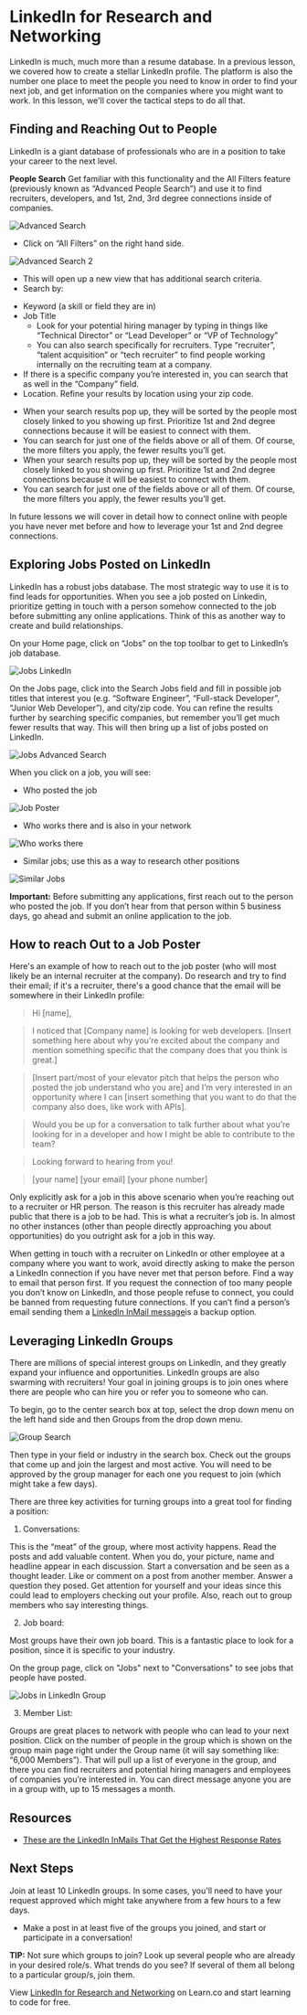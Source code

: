 # LinkedIn for Research and Networking 

LinkedIn is much, much more than a resume database. In a previous lesson, we covered how to create a stellar LinkedIn profile. The platform is also the number one place to meet the people you need to know in order to find your next job, and get information on the companies where you might want to work. In this lesson, we'll cover the tactical steps to do all that.

## Finding and Reaching Out to People

LinkedIn is a giant database of professionals who are in a position to take your career to the next level. 

**People Search** Get familiar with this functionality and the All Filters feature (previously known as “Advanced People Search”) and use it to find recruiters, developers, and 1st, 2nd, 3rd degree connections inside of companies.
 
![Advanced Search](https://user-images.githubusercontent.com/19150952/48095903-e0ca9a00-e1e3-11e8-851c-b9810fcdcfea.png)

- Click on “All Filters” on the right hand side.

![Advanced Search 2](https://user-images.githubusercontent.com/19150952/48096250-b6c5a780-e1e4-11e8-9c0a-ecaaf4afbdd6.png)

- This will open up a new view that has additional search criteria.
- Search by:
 * Keyword (a skill or field they are in)
 * Job Title
    - Look for your potential hiring manager by typing in things like “Technical Director” or “Lead Developer” or “VP of Technology”
    - You can also search specifically for recruiters. Type “recruiter”, “talent acquisition” or “tech recruiter” to find people working internally on the recruiting team at a company.
 * If there is a specific company you’re interested in, you can search that as well in the “Company” field.
 * Location. Refine your results by location using your zip code.
- When your search results pop up, they will be sorted by the people most closely linked to you showing up first. Prioritize 1st and 2nd degree connections because it will be easiest to connect with them.
- You can search for just one of the fields above or all of them. Of course, the more filters you apply, the fewer results you’ll get.
- When your search results pop up, they will be sorted by the people most closely linked to you showing up first. Prioritize 1st and 2nd degree connections because it will be easiest to connect with them. 
- You can search for just one of the fields above or all of them. Of course, the more filters you apply, the fewer results you’ll get.

In future lessons we will cover in detail how to connect online with people you have never met before and how to leverage your 1st and 2nd degree connections.

## Exploring Jobs Posted on LinkedIn 

LinkedIn has a robust jobs database. The most strategic way to use it is to find leads for opportunities. When you see a job posted on Linkedin, prioritize getting in touch with a person somehow connected to the job before submitting any online applications. Think of this as another way to create and build relationships.

On your Home page, click on “Jobs” on the top toolbar to get to LinkedIn’s job database.

![Jobs LinkedIn](https://user-images.githubusercontent.com/19150952/48096449-28055a80-e1e5-11e8-8d83-724fed833a10.png)

On the Jobs page, click into the Search Jobs field and fill in possible job titles that interest you (e.g. “Software Engineer”, “Full-stack Developer”, “Junior Web Developer”), and city/zip code. You can refine the results further by searching specific companies, but remember you’ll get much fewer results that way. This will then bring up a list of jobs posted on LinkedIn. 

![Jobs Advanced Search](https://user-images.githubusercontent.com/19150952/48096501-4ec39100-e1e5-11e8-9535-0bba3c19a5ce.png)

When you click on a job, you will see:

- Who posted the job

![Job Poster](https://user-images.githubusercontent.com/19150952/48096595-934f2c80-e1e5-11e8-9f24-2c37b77bdcda.png)

- Who works there and is also in your network 

![Who works there](https://user-images.githubusercontent.com/19150952/48096613-a06c1b80-e1e5-11e8-9760-e066dfbf18ec.png)

- Similar jobs; use this as a way to research other positions

![Similar Jobs](https://user-images.githubusercontent.com/19150952/48096627-a9f58380-e1e5-11e8-8b60-402132345ef4.png)

**Important:** Before submitting any applications, first reach out to the person who posted the job. If you don’t hear from that person within 5 business days, go ahead and submit an online application to the job.

## How to reach Out to a Job Poster

Here's an example of how to reach out to the job poster (who will most likely be an internal recruiter at the company). Do research and try to find their email; if it's a recruiter, there's a good chance that the email will be somewhere in their LinkedIn profile:

>Hi [name], 

>I noticed that [Company  name] is looking for web developers. [Insert something here about why you’re excited about the company and mention something specific that the company does that you think is great.]

>[Insert part/most of your elevator pitch that helps the person who posted the job understand who you are] and I’m very interested in an opportunity where I can [insert something that you want to do that the company also does, like work with APIs]. 

>Would you be up for a conversation to talk further about what you’re looking for in a developer and how I might be able to contribute to the team?

>Looking forward to hearing from you!

>[your name]
>[your email]
>[your phone number]

Only explicitly ask for a job in this above scenario when you’re reaching out to a recruiter or HR person. The reason is this recruiter has already made public that there is a job to be had. This is what a recruiter’s job is. In almost no other instances (other than people directly approaching you about opportunities) do you outright ask for a job in this way.

When getting in touch with a recruiter on LinkedIn or other employee at a company where you want to work, avoid directly asking to make the person a LinkedIn connection if you have never met that person before. Find a way to email that person first. If you request the connection of too many people you don’t know on LinkedIn, and those people refuse to connect, you could be banned from requesting future connections. If you can’t find a person’s email sending them a [LinkedIn InMail message](https://www.fastcompany.com/40440528/these-are-the-linkedin-inmails-that-get-the-highest-response-rates?_lrsc=e500ab9a-1116-4608-ab32-c271172ad432&utm_source=social&utm_medium=leap&utm_campaign=linkedin&src=li-leap)is a backup option.

## Leveraging LinkedIn Groups

There are millions of special interest groups on LinkedIn, and they greatly expand your influence and opportunities. LinkedIn groups are also swarming with recruiters! Your goal in joining groups is to join ones where there are people who can hire you or refer you to someone who can.

To begin, go to the center search box at top, select the drop down menu on the left hand side and then Groups from the drop down menu.

![Group Search](https://s3.amazonaws.com/learn-verified/GroupsSearch.png)

Then type in your field or industry in the search box. Check out the groups that come up and join the largest and most active. You will need to be approved by the group manager for each one you request to join (which might take a few days).

There are three key activities for turning groups into a great tool for finding a position:


1) Conversations: 

This is the “meat” of the group, where most activity happens. Read the posts and add valuable content. When you do, your picture, name and headline appear in each discussion. Start a conversation and be seen as a thought leader. Like or comment on a post from another member. Answer a question they posed. Get attention for yourself and your ideas since this could lead to employers checking out your profile. Also, reach out to group members who say interesting things.

2) Job board: 

Most groups have their own job board. This is a fantastic place to look for a position, since it is specific to your industry.

On the group page, click on "Jobs" next to "Conversations" to see jobs that people have posted.


![Jobs in LinkedIn Group](https://s3.amazonaws.com/learn-verified/JobsGroupsLinkedIn.png)

3) Member List:

Groups are great places to network with people who can lead to your next position. Click on the number of people in the group which is shown on the group main page right under the Group name (it will say something like: “6,000 Members”). That will pull up a list of everyone in the group, and there you can find recruiters and potential hiring managers and employees of companies you’re interested in. You can direct message anyone you are in a group with, up to 15 messages a month.

## Resources

- [These are the LinkedIn InMails That Get the Highest Response Rates](https://www.fastcompany.com/40440528/these-are-the-linkedin-inmails-that-get-the-highest-response-rates)

## Next Steps

Join at least 10 LinkedIn groups. In some cases, you'll need to have your request approved which might take anywhere from a few hours to a few days.
- Make a post in at least five of the groups you joined, and start or participate in a conversation!

**TIP:** Not sure which groups to join? Look up several people who are already in your desired role/s. What trends do you see? If several of them all belong to a particular group/s, join them.


<p data-visibility='hidden'>View <a href='https://learn.co/lessons/linkedin-for-research-and-networking'>LinkedIn for Research and Networking</a> on Learn.co and start learning to code for free.</p>
